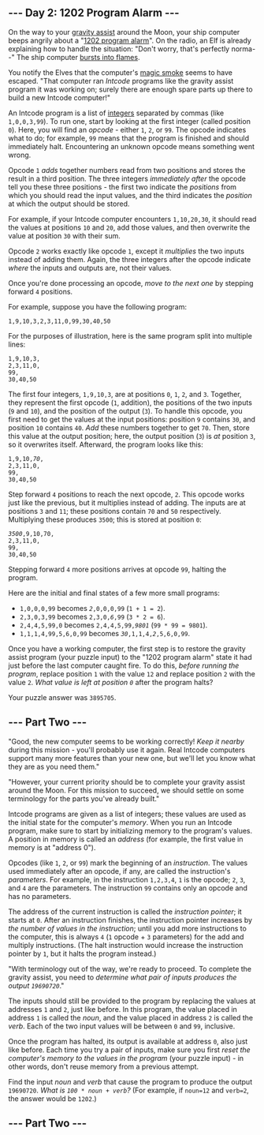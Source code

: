 <article class="day-desc"><h2>--- Day 2: 1202 Program Alarm ---</h2><p>On the way to your <a href="https://en.wikipedia.org/wiki/Gravity_assist">gravity assist</a> around the Moon, your ship computer beeps angrily about a "<a href="https://www.hq.nasa.gov/alsj/a11/a11.landing.html#1023832">1202 program alarm</a>". On the radio, an Elf is already explaining how to handle the situation: "Don't worry, that's perfectly norma--" The ship computer <a href="https://en.wikipedia.org/wiki/Halt_and_Catch_Fire">bursts into flames</a>.</p>
<p>You notify the Elves that the computer's <a href="https://en.wikipedia.org/wiki/Magic_smoke">magic smoke</a> seems to have <span title="Looks like SOMEONE forgot to change the switch to 'more magic'.">escaped</span>. "That computer ran <em>Intcode</em> programs like the gravity assist program it was working on; surely there are enough spare parts up there to build a new Intcode computer!"</p>
<p>An Intcode program is a list of <a href="https://en.wikipedia.org/wiki/Integer">integers</a> separated by commas (like <code>1,0,0,3,99</code>).  To run one, start by looking at the first integer (called position <code>0</code>). Here, you will find an <em>opcode</em> - either <code>1</code>, <code>2</code>, or <code>99</code>. The opcode indicates what to do; for example, <code>99</code> means that the program is finished and should immediately halt. Encountering an unknown opcode means something went wrong.</p>
<p>Opcode <code>1</code> <em>adds</em> together numbers read from two positions and stores the result in a third position. The three integers <em>immediately after</em> the opcode tell you these three positions - the first two indicate the <em>positions</em> from which you should read the input values, and the third indicates the <em>position</em> at which the output should be stored.</p>
<p>For example, if your Intcode computer encounters <code>1,10,20,30</code>, it should read the values at positions <code>10</code> and <code>20</code>, add those values, and then overwrite the value at position <code>30</code> with their sum.</p>
<p>Opcode <code>2</code> works exactly like opcode <code>1</code>, except it <em>multiplies</em> the two inputs instead of adding them. Again, the three integers after the opcode indicate <em>where</em> the inputs and outputs are, not their values.</p>
<p>Once you're done processing an opcode, <em>move to the next one</em> by stepping forward <code>4</code> positions.</p>
<p>For example, suppose you have the following program:</p>
<pre><code>1,9,10,3,2,3,11,0,99,30,40,50</code></pre>
<p>For the purposes of illustration, here is the same program split into multiple lines:</p>
<pre><code>1,9,10,3,
2,3,11,0,
99,
30,40,50
</code></pre>
<p>The first four integers, <code>1,9,10,3</code>, are at positions <code>0</code>, <code>1</code>, <code>2</code>, and <code>3</code>. Together, they represent the first opcode (<code>1</code>, addition), the positions of the two inputs (<code>9</code> and <code>10</code>), and the position of the output (<code>3</code>).  To handle this opcode, you first need to get the values at the input positions: position <code>9</code> contains <code>30</code>, and position <code>10</code> contains <code>40</code>.  <em>Add</em> these numbers together to get <code>70</code>.  Then, store this value at the output position; here, the output position (<code>3</code>) is <em>at</em> position <code>3</code>, so it overwrites itself.  Afterward, the program looks like this:</p>
<pre><code>1,9,10,<em>70</em>,
2,3,11,0,
99,
30,40,50
</code></pre>
<p>Step forward <code>4</code> positions to reach the next opcode, <code>2</code>. This opcode works just like the previous, but it multiplies instead of adding.  The inputs are at positions <code>3</code> and <code>11</code>; these positions contain <code>70</code> and <code>50</code> respectively. Multiplying these produces <code>3500</code>; this is stored at position <code>0</code>:</p>
<pre><code><em>3500</em>,9,10,70,
2,3,11,0,
99,
30,40,50
</code></pre>
<p>Stepping forward <code>4</code> more positions arrives at opcode <code>99</code>, halting the program.</p>
<p>Here are the initial and final states of a few more small programs:</p>
<ul>
<li><code>1,0,0,0,99</code> becomes <code><em>2</em>,0,0,0,99</code> (<code>1 + 1 = 2</code>).</li>
<li><code>2,3,0,3,99</code> becomes <code>2,3,0,<em>6</em>,99</code> (<code>3 * 2 = 6</code>).</li>
<li><code>2,4,4,5,99,0</code> becomes <code>2,4,4,5,99,<em>9801</em></code> (<code>99 * 99 = 9801</code>).</li>
<li><code>1,1,1,4,99,5,6,0,99</code> becomes <code><em>30</em>,1,1,4,<em>2</em>,5,6,0,99</code>.</li>
</ul>
<p>Once you have a working computer, the first step is to restore the gravity assist program (your puzzle input) to the "1202 program alarm" state it had just before the last computer caught fire. To do this, <em>before running the program</em>, replace position <code>1</code> with the value <code>12</code> and replace position <code>2</code> with the value <code>2</code>. <em>What value is left at position <code>0</code></em> after the program halts?</p>
</article>
<p>Your puzzle answer was <code>3895705</code>.</p>
<article class="day-desc"><h2 id="part2">--- Part Two ---</h2><p>"Good, the new computer seems to be working correctly!  <em>Keep it nearby</em> during this mission - you'll probably use it again. Real Intcode computers support many more features than your new one, but we'll let you know what they are as you need them."</p>
<p>"However, your current priority should be to complete your gravity assist around the Moon. For this mission to succeed, we should settle on some terminology for the parts you've already built."</p>
<p>Intcode programs are given as a list of integers; these values are used as the initial state for the computer's <em>memory</em>. When you run an Intcode program, make sure to start by initializing memory to the program's values. A position in memory is called an <em>address</em> (for example, the first value in memory is at "address 0").</p>
<p>Opcodes (like <code>1</code>, <code>2</code>, or <code>99</code>) mark the beginning of an <em>instruction</em>.  The values used immediately after an opcode, if any, are called the instruction's <em>parameters</em>.  For example, in the instruction <code>1,2,3,4</code>, <code>1</code> is the opcode; <code>2</code>, <code>3</code>, and <code>4</code> are the parameters. The instruction <code>99</code> contains only an opcode and has no parameters.</p>
<p>The address of the current instruction is called the <em>instruction pointer</em>; it starts at <code>0</code>.  After an instruction finishes, the instruction pointer increases by <em>the number of values in the instruction</em>; until you add more instructions to the computer, this is always <code>4</code> (<code>1</code> opcode + <code>3</code> parameters) for the add and multiply instructions. (The halt instruction would increase the instruction pointer by <code>1</code>, but it halts the program instead.)</p>
<p>"With terminology out of the way, we're ready to proceed. To complete the gravity assist, you need to <em>determine what pair of inputs produces the output <code>19690720</code></em>."</p>
<p>The inputs should still be provided to the program by replacing the values at addresses <code>1</code> and <code>2</code>, just like before.  In this program, the value placed in address <code>1</code> is called the <em>noun</em>, and the value placed in address <code>2</code> is called the <em>verb</em>.   Each of the two input values will be between <code>0</code> and <code>99</code>, inclusive.</p>
<p>Once the program has halted, its output is available at address <code>0</code>, also just like before. Each time you try a pair of inputs, make sure you first <em>reset the computer's memory to the values in the program</em> (your puzzle input) - in other words, don't reuse memory from a previous attempt.</p>
<p>Find the input <em>noun</em> and <em>verb</em> that cause the program to produce the output <code>19690720</code>. <em>What is <code>100 * noun + verb</code>?</em> (For example, if <code>noun=12</code> and <code>verb=2</code>, the answer would be <code>1202</code>.)</p>
</article>
<h2 id="part2">--- Part Two ---</h2>